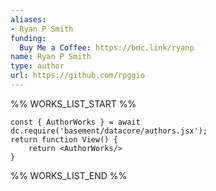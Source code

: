 ```yaml
---
aliases:
- Ryan P Smith
funding:
  Buy Me a Coffee: https://bmc.link/ryanp
name: Ryan P Smith
type: author
url: https://github.com/rpggio
---
```



%% WORKS_LIST_START %%

```datacorejsx
const { AuthorWorks } = await dc.require('basement/datacore/authors.jsx');
return function View() {
    return <AuthorWorks/>
}
```
%% WORKS_LIST_END %%
